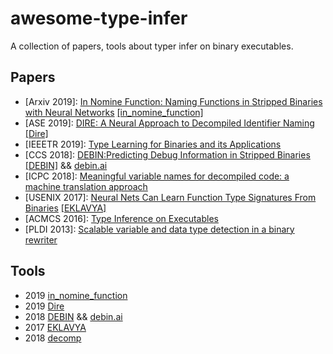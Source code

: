 # awesome-type-infer
A collection of papers, tools about typer infer on binary executables.

## Papers
- [Arxiv 2019]: [In Nomine Function: Naming Functions in Stripped Binaries with Neural Networks](https://arxiv.org/abs/1912.07946v2) [[in_nomine_function]](https://github.com/lucamassarelli/in_nomine_function)
- [ASE 2019]: [DIRE: A Neural Approach to Decompiled Identifier Naming](https://ieeexplore.ieee.org/document/8952404) [[Dire]](https://github.com/pcyin/dire)
- [IEEETR 2019]: [Type Learning for Binaries and its Applications](https://ieeexplore.ieee.org/document/8588310)
- [CCS 2018]: [DEBIN:Predicting Debug Information in Stripped Binaries](https://files.sri.inf.ethz.ch/website/papers/ccs18-debin.pdf) [[DEBIN]](https://github.com/eth-sri/debin) && [debin.ai](https://debin.ai/)
- [ICPC 2018]: [Meaningful variable names for decompiled code: a machine translation approach](https://dl.acm.org/doi/10.1145/3196321.3196330)
- [USENIX 2017]: [Neural Nets Can Learn Function Type  Signatures From Binaries](https://www.usenix.org/conference/usenixsecurity17/technical-sessions/presentation/chua) [[EKLAVYA]](https://github.com/shensq04/EKLAVYA)
- [ACMCS 2016]: [Type Inference on Executables](https://dl.acm.org/doi/10.1145/2896499)
- [PLDI 2013]: [Scalable variable and data type detection in a binary rewriter](https://dl.acm.org/doi/10.1145/2491956.2462165)


## Tools
- 2019 [in_nomine_function](https://github.com/lucamassarelli/in_nomine_function)
- 2019 [Dire](https://github.com/pcyin/dire)
- 2018 [DEBIN](https://github.com/eth-sri/debin) && [debin.ai](https://debin.ai/)
- 2017 [EKLAVYA](https://github.com/shensq04/EKLAVYA)
- 2018 [decomp](https://github.com/decomp/decomp)
